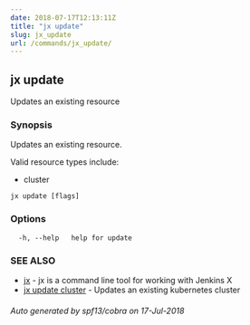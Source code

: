 ```yaml
---
date: 2018-07-17T12:13:11Z
title: "jx update"
slug: jx_update
url: /commands/jx_update/
---
```

## jx update

Updates an existing resource

### Synopsis

Updates an existing resource.
  
  Valid resource types include:
  
  * cluster

```
jx update [flags]
```

### Options

```
  -h, --help   help for update
```

### SEE ALSO

* [jx](/commands/jx/)	 - jx is a command line tool for working with Jenkins X
* [jx update cluster](/commands/jx_update_cluster/)	 - Updates an existing kubernetes cluster

###### Auto generated by spf13/cobra on 17-Jul-2018
